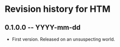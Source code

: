# Revision history for HTM

## 0.1.0.0 -- YYYY-mm-dd

* First version. Released on an unsuspecting world.
